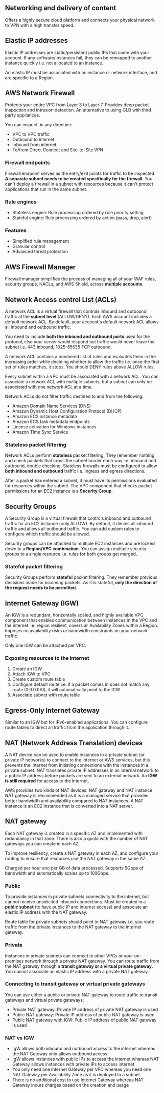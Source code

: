 ## Networking and delivery of content

Offers a highly secure cloud platform and connects your physical network to VPN with a high transfer speed.

## Elastic IP addresses

Elastic IP addresses are static/persistent public IPs that come with your account. If any software/instances fail, they can be remapped to another instance quickly i.e. not allocated to an instance.

An elastic IP must be associated with an instance or network interface, and are specific to a Region.

## AWS Network Firewall

Protects your entire VPC from Layer 3 to Layer 7. Provides deep packet inspection and intrusion detection. An alternative to using GLB with third party appliances.

You can inspect, in any direction:

- VPC to VPC traffic
- Outbound to internet
- Inbound from internet
- To/from Direct Connect and Site-to-Site VPN

### Firewall endpoints

Firewall endpoint serves as the entry/exit points for traffic to be inspected. **A separate subnet needs to be created specifically for the firewall**. You can't deploy a firewall in a subnet with resources because it can't protect applications that run in the same subnet.

### Rule engines

- Stateless engine: Rule processing ordered by rule priority setting
- Stateful engine: Rule processing ordered by action (pass, drop, alert)

### Features

- Simplified rule management
- Granular control
- Advanced threat protection

## AWS Firewall Manager

Firewall manager simplifies the process of managing all of your WAF rules, security groups, NACLs, and AWS Shield, across **multiple accounts**.

## Network Access control List (ACLs)

A network ACL is a virtual firewall that controls inbound and outbound traffic at the **subnet level** (ALLOW/DENY). Each AWS account includes a default network ACL. By default, your account's default network ACL allows all inbound and outbound traffic.

You need to include **both the inbound and outbound ports** used for the protocol, else your server would respond but traffic would never leave the subnet i.e. 443 inbound, 1025-65535 TCP outbound.

A network ACL contains a numbered list of rules and evaluates them in the increasing order while deciding whether to allow the traffic i.e. once the first set of rules matches, it stops. You should DENY rules above ALLOW rules.

Every subnet within a VPC must be associated with a network ACL. You can associate a network ACL with multiple subnets, but a subnet can only be associated with one network ACL at a time.

Network ACLs do not filter traffic destined to and from the following:

- Amazon Domain Name Services (DNS)
- Amazon Dynamic Host Configuration Protocol (DHCP)
- Amazon EC2 instance metadata
- Amazon ECS task metadata endpoints
- License activation for Windows instances
- Amazon Time Sync Service

### Stateless packet filtering

Network ACLs perform **stateless** packet filtering. They remember nothing and check packets that cross the subnet border each way i.e. inbound and outbound, double checking. Stateless firewalls must be configured to allow **both inbound and outbound** traffic i.e. ingress and egress directions.

After a packet has entered a subnet, it must have its permissions evaluated for resources within the subnet. The VPC component that checks packet permissions for an EC2 instance is a **Security Group**.

## Security Groups

A Security Group is a virtual firewall that controls inbound and outbound traffic for an EC2 instance (only ALLOW). By default, it denies all inbound traffic and allows all outbound traffic. You can add custom rules to configure which traffic should be allowed.

Security groups can be attached to multiple EC2 instances and are locked down to a **Region/VPC combination**. You can assign multiple security groups to a single resource i.e. rules for both groups get merged.

### Stateful packet filtering

Security Groups perform **stateful** packet filtering. They remember previous decisions made for incoming packets. As it is stateful, **only the direction of the request needs to be permitted**.

## Internet Gateway (IGW)

An IGW is a redundant, horizontally scaled, and highly available VPC component that enables communication between instances in the VPC and the internet i.e. region resilient, covers all Availability Zones within a Region. Imposes no availability risks or bandwidth constraints on your network traffic.

Only one IGW can be attached per VPC.

### Exposing resources to the internet

1. Create an IGW
2. Attach IGW to VPC
3. Create custom route table
4. Configure default route i.e. if a packet comes in does not match any route (0.0.0.0/0), it will automatically point to the IGW
5. Associate subnet with route table

## Egress-Only Internet Gateway

Similar to an IGW but for IPv6-enabled applications. You can configure route tables to direct all traffic from the application through it.

## NAT (Network Address Translation) devices

A NAT device can be used to enable instances in a private subnet (or private IP networks) to connect to the internet or AWS services, but this prevents the internet from initiating connections with the instances in a private subnet. NAT translates private IP addresses in an internal network to a public IP address before packets are sent to an external network. An **IGW is still required** for access to the internet.

AWS provides two kinds of NAT devices: NAT gateway and NAT instance. NAT gateway is recommended as it is a managed service that provides better bandwidth and availability compared to NAT instances. A NAT instance is an EC2 instance that is converted into a NAT server.

## NAT gateway

Each NAT gateway is created in a specific AZ and implemented with redundancy in that zone. There is also a quota with the number of NAT gateways you can create in each AZ.

To improve resiliency, create a NAT gateway in each AZ, and configure your routing to ensure that resources use the NAT gateway in the same AZ.

Charged per hour and per GB of data processed. Supports 5Gbps of bandwidth and automatically scales up to 100Gbps.

### Public

To provide instances in private subnets connectivity to the internet, but cannot receive unsolicited inbound connections. Must be created in a **public subnet** (to have public IP and internet access) and associate an elastic IP address with the NAT gateway.

Route table for private subnets should point to NAT gateway i.e. you route traffic from the private instances to the NAT gateway to the internet gateway.

### Private

Instances in private subnets can connect to other VPCs or your on-premises network through a private NAT gateway. You can route traffic from the NAT gateway through a **transit gateway or a virtual private gateway**. You cannot associate an elastic IP address with a private NAT gateway.

### Connecting to transit gateway or virtual private gateways

You can use either a public or private NAT gateway to route traffic to transit gateways and virtual private gateways:

- Private NAT gateway: Private IP address of private NAT gateway is used
- Public NAT gateway: Private IP address of public NAT gateway is used
- Public NAT gateway with IGW: Public IP address of public NAT gateway is used

### NAT vs IGW

- IgW allows both inbound and outbound access to the internet whereas the NAT Gateway only allows outbound access
- IgW allows instances with public IPs to access the internet whereas NAT Gateway allows instances with private IPs to access internet
- You only need one Internet Gateway per VPC whereas you need one NAT Gateway per Availability Zone as it is deployed to a subnet
- There is no additional cost to use Internet Gateway whereas NAT Gateway incurs charges based on the creation and usage
